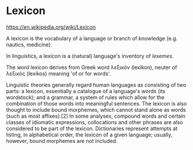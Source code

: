 # Lexicon

https://en.wikipedia.org/wiki/Lexicon

A lexicon is the vocabulary of a language or branch of knowledge (e.g. nautics, medicine).

In linguistics, a lexicon is a (natural) language's inventory of *lexemes*.

The word lexicon derives from Greek word λεξικόν (lexikon), neuter of λεξικός (lexikos) meaning 'of or for words'.

Linguistic theories generally regard human languages as consisting of two parts: a lexicon, essentially a catalogue of a language's words (its wordstock); and a grammar, a system of rules which allow for the combination of those words into meaningful sentences. The lexicon is also thought to include bound morphemes, which cannot stand alone as words (such as most affixes).[2] In some analyses, compound words and certain classes of idiomatic expressions, collocations and other phrases are also considered to be part of the lexicon. Dictionaries represent attempts at listing, in alphabetical order, the lexicon of a given language; usually, however, bound morphemes are not included.
